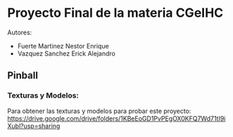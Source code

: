 # Proyecto Final de la materia CGeIHC

Autores:
* Fuerte Martinez Nestor Enrique
* Vazquez Sanchez Erick Alejandro

## Pinball


### Texturas y Modelos: 
Para obtener las texturas y modelos para probar este proyecto:
<https://drive.google.com/drive/folders/1KBeEoGD1PvPEgOX0KFQ7Wd71tI9iXubl?usp=sharing>

